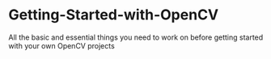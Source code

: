 # Getting-Started-with-OpenCV
All the basic and essential things you need to work on before getting started with your own OpenCV projects
